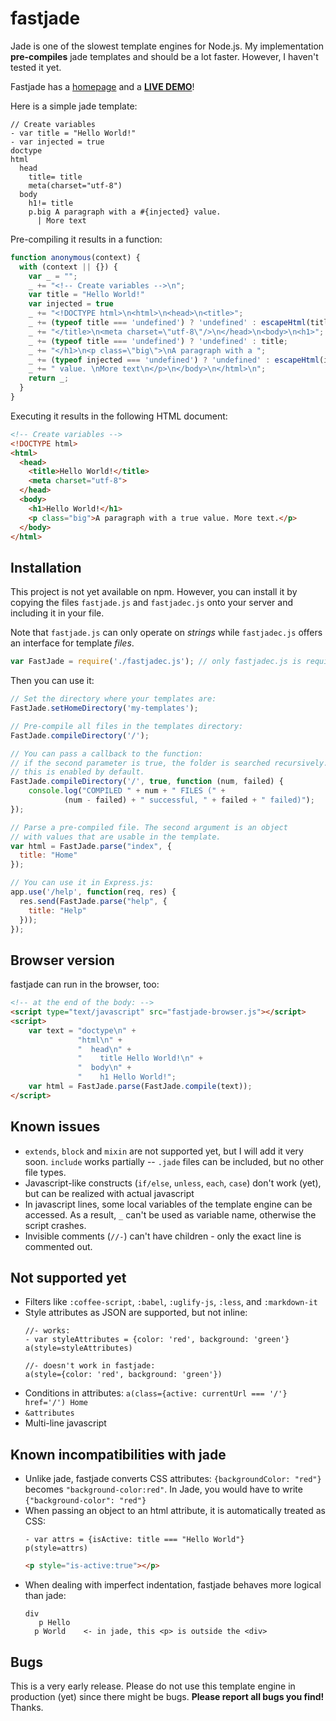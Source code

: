 # fastjade
Jade is one of the slowest template engines for Node.js. My implementation **pre-compiles** jade templates and should be a lot faster. However, I haven't tested it yet.

Fastjade has a <a href="http://aloso.bplaced.net/fastjade/">homepage</a> and a <a href="http://aloso.bplaced.net/fastjade/ide.html"><b>LIVE DEMO</b></a>!

Here is a simple jade template:

```jade
// Create variables
- var title = "Hello World!"
- var injected = true
doctype
html
  head
    title= title
    meta(charset="utf-8")
  body
    h1!= title
    p.big A paragraph with a #{injected} value. 
      | More text
```

Pre-compiling it results in a function:

```javascript
function anonymous(context) {
  with (context || {}) {
    var _ = "";
    _ += "<!-- Create variables -->\n";
    var title = "Hello World!"
    var injected = true
    _ += "<!DOCTYPE html>\n<html>\n<head>\n<title>";
    _ += (typeof title === 'undefined') ? 'undefined' : escapeHtml(title);
    _ += "</title>\n<meta charset=\"utf-8\"/>\n</head>\n<body>\n<h1>";
    _ += (typeof title === 'undefined') ? 'undefined' : title;
    _ += "</h1>\n<p class=\"big\">\nA paragraph with a ";
    _ += (typeof injected === 'undefined') ? 'undefined' : escapeHtml(injected);
    _ += " value. \nMore text\n</p>\n</body>\n</html>\n";
    return _;
  }
}
```

Executing it results in the following HTML document:

```html
<!-- Create variables -->
<!DOCTYPE html>
<html>
  <head>
    <title>Hello World!</title>
    <meta charset="utf-8">
  </head>
  <body>
    <h1>Hello World!</h1>
    <p class="big">A paragraph with a true value. More text.</p>
  </body>
</html>
```

## Installation

This project is not yet available on npm. However, you can install it by copying the files `fastjade.js` and `fastjadec.js` onto your server and including it in your file.

Note that `fastjade.js` can only operate on *strings* while `fastjadec.js` offers an interface for template *files*.

```javascript
var FastJade = require('./fastjadec.js'); // only fastjadec.js is required!
```

Then you can use it:

```javascript
// Set the directory where your templates are:
FastJade.setHomeDirectory('my-templates');

// Pre-compile all files in the templates directory:
FastJade.compileDirectory('/');

// You can pass a callback to the function:
// if the second parameter is true, the folder is searched recursively.
// this is enabled by default.
FastJade.compileDirectory('/', true, function (num, failed) {
    console.log("COMPILED " + num + " FILES (" +
            (num - failed) + " successful, " + failed + " failed)");
});

// Parse a pre-compiled file. The second argument is an object
// with values that are usable in the template.
var html = FastJade.parse("index", {
  title: "Home"
});

// You can use it in Express.js:
app.use('/help', function(req, res) {
  res.send(FastJade.parse("help", {
    title: "Help"
  }));
});

```

## Browser version

fastjade can run in the browser, too:

```html
<!-- at the end of the body: -->
<script type="text/javascript" src="fastjade-browser.js"></script>
<script>
    var text = "doctype\n" +
               "html\n" +
               "  head\n" +
               "    title Hello World!\n" +
               "  body\n" +
               "    h1 Hello World!";
    var html = FastJade.parse(FastJade.compile(text));
</script>
```

## Known issues

  * `extends`, `block` and `mixin` are not supported yet, but I will add it very soon. `include` works partially -- `.jade` files can be included, but no other file types.
  * Javascript-like constructs (`if/else`, `unless`, `each`, `case`) don't work (yet), but can be realized with actual javascript
  * In javascript lines, some local variables of the template engine can be accessed. As a result, `_` can't be used as variable name, otherwise the script crashes.
  * Invisible comments (`//-`) can't have children - only the exact line is commented out.


## Not supported yet

  * Filters like `:coffee-script`, `:babel`, `:uglify-js`, `:less`, and `:markdown-it`
  * Style attributes as JSON are supported, but not inline:
    ```jade
    //- works:
    - var styleAttributes = {color: 'red', background: 'green'}
    a(style=styleAttributes)
    
    //- doesn't work in fastjade:
    a(style={color: 'red', background: 'green'})
    ```
  * Conditions in attributes: `a(class={active: currentUrl === '/'} href='/') Home`
  * `&attributes`
  * Multi-line javascript

## Known incompatibilities with jade

  * Unlike jade, fastjade converts CSS attributes: `{backgroundColor: "red"}` becomes `"background-color:red"`. In Jade, you would have to write `{"background-color": "red"}`
  * When passing an object to an html attribute, it is automatically treated as CSS:
    ```jade
    - var attrs = {isActive: title === "Hello World"}
    p(style=attrs)
    ```
    ```html
    <p style="is-active:true"></p>
    ```
  * When dealing with imperfect indentation, fastjade behaves more logical than jade:
    ```jade
    div
       p Hello
      p World    <- in jade, this <p> is outside the <div>
    ```

## Bugs

This is a very early release. Please do not use this template engine in production (yet) since there might be bugs. **Please report all bugs you find!** Thanks.
